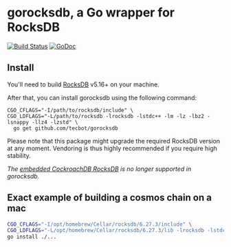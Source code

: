 # gorocksdb, a Go wrapper for RocksDB

[![Build Status](https://travis-ci.org/tecbot/gorocksdb.svg)](https://travis-ci.org/tecbot/gorocksdb) [![GoDoc](https://godoc.org/github.com/tecbot/gorocksdb?status.svg)](http://godoc.org/github.com/tecbot/gorocksdb)

## Install

You'll need to build [RocksDB](https://github.com/facebook/rocksdb) v5.16+ on your machine.

After that, you can install gorocksdb using the following command:

    CGO_CFLAGS="-I/path/to/rocksdb/include" \
    CGO_LDFLAGS="-L/path/to/rocksdb -lrocksdb -lstdc++ -lm -lz -lbz2 -lsnappy -llz4 -lzstd" \
      go get github.com/tecbot/gorocksdb

Please note that this package might upgrade the required RocksDB version at any moment.
Vendoring is thus highly recommended if you require high stability.

*The [embedded CockroachDB RocksDB](https://github.com/cockroachdb/c-rocksdb) is no longer supported in gorocksdb.*


## Exact example of building a cosmos chain on a mac 


```bash
CGO_CFLAGS="-I/opt/homebrew/Cellar/rocksdb/6.27.3/include" \
CGO_LDFLAGS="-L/opt/homebrew/Cellar/rocksdb/6.27.3/lib -lrocksdb -lstdc++ -lm -lz -lbz2 -lsnappy -llz4 -lzstd -L/opt/homebrew/Cellar/snappy/1.1.9/lib -L/opt/homebrew/Cellar/lz4/1.9.3/lib/ -L /opt/homebrew/Cellar/zstd/1.5.0/lib/"  \
go install ./...
```
